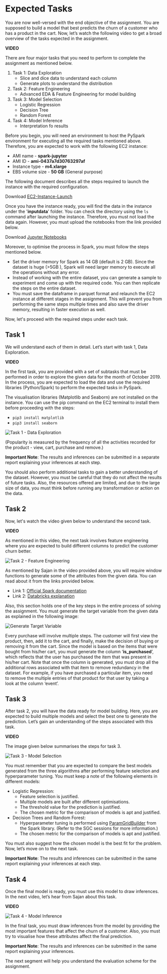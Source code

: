 # Expected Tasks

You are now well-versed with the end objective of the assignment. You are supposed to build a model that best predicts the churn of a customer who has a product in the cart. Now, let’s watch the following video to get a broad overview of the tasks expected in the assignment.

**VIDEO**

There are four major tasks that you need to perform to complete the assignment as mentioned below.

1.  Task 1: Data Exploration
	- Slice and dice data to understand each column
	- Generate plots to understand the distribution
2.  Task 2: Feature Engineering
	- Advanced EDA & Feature Engineering for model building 
3.  Task 3: Model Selection
	- Logistic Regression
	- Decision Tree
	- Random Forest
4.  Task 4: Model Inference
	- Interpretation fo results 

Before you begin, you will need an environment to host the PySpark environment for executing all the required tasks mentioned above. Therefore, you are expected to work with the following EC2 instance:

-   AMI name - **spark-jupyter**
-   AMI ID - **ami-0437a7d30763297af**
-   Instance type - **m4.xlarge**
-   EBS volume size - **50 GB** (General purpose)

The following document describes all the steps required to launch the instance with the required configuration.

Download [EC2-Instance-Launch](Docs/Amazon_Web_Services/EC2_Instance_Launch.pdf)

Once you have the instance ready, you will find the data in the instance under the '**inputdata**' folder. You can check the directory using the `ls` command after launching the instance. Therefore, you must not load the data again. However, you must upload the notebooks from the link provided below.

Download [Jupyter Notebooks](Starter_Notebooks.zip)

Moreover, to optimise the process in Spark, you must follow the steps mentioned below.

-   Set the driver memory for Spark as 14 GB (default is 2 GB). Since the dataset is huge (>5GB ), Spark will need larger memory to execute all the operations without any error.
-   Instead of working with the entire dataset, you can generate a sample to experiment and come up with the required code. You can then replicate the steps on the entire dataset.
-   You must save the dataframe in parquet format and relaunch the EC2 instance at different stages in the assignment. This will prevent you from performing the same steps multiple times and also save the driver memory, resulting in faster execution as well.

Now, let's proceed with the required steps under each task.

## Task 1

We will understand each of them in detail. Let’s start with task 1, Data Exploration.

**VIDEO**

In the first task, you are provided with a set of subtasks that must be performed in order to explore the given data for the month of October 2019. In the process, you are expected to load the data and use the required libraries (Python/Spark) to perform the expected tasks in PySpark.

The visualisation libraries (Matplotlib and Seaborn) are not installed on the instance. You can use the pip command on the EC2 terminal to install them before proceeding with the steps:

-   `pip3 install matplotlib`
-   `pip3 install seaborn` 

![Task 1 - Data Exploration](https://i.ibb.co/B3W5tYt/Task-1-Data-Exploration.jpg)

(Popularity is measured by the frequency of all the activities recorded for the product - view, cart, purchase and remove.)

**Important Note**: The results and inferences can be submitted in a separate report explaining your inferences at each step.

You should also perform additional tasks to gain a better understanding of the dataset. However, you must be careful that they do not affect the results of future tasks. Also, the resources offered are limited, and due to the large size of data, you must think before running any transformation or action on the data.

## Task 2

Now, let's watch the video given below to understand the second task.

**VIDEO**

As mentioned in this video, the next task involves feature engineering where you are expected to build different columns to predict the customer churn better.

![Task 2 - Feature Engineering](https://i.ibb.co/WxQ52jt/Task-2-Feature-Engineering.jpg)

As mentioned by Sajan in the video provided above, you will require window functions to generate some of the attributes from the given data. You can read about it from the links provided below.

-   Link 1: [Official Spark documentation](http://spark.apache.org/docs/latest/api/python/pyspark.sql.html?highlight=window#pyspark.sql.Window)
-   Link 2: [Databricks explanation](https://databricks.com/blog/2015/07/15/introducing-window-functions-in-spark-sql.html)

Also, this section holds one of the key steps in the entire process of solving the assignment. You must generate the target variable from the given data as explained in the following image:

![Generate Target Variable](https://i.ibb.co/7rpCJL5/Generate-Target-Variable.jpg)

Every purchase will involve multiple steps. The customer will first view the product, then, add it to the cart, and finally, make the decision of buying or removing it from the cart. Since the model is based on the items that were bought from his/her cart, you must generate the column ‘**is_purchased**’, which reflects that the user has purchased the item that was present in his/her cart. Note that once the column is generated, you must drop all the additional rows associated with that item to remove redundancy in the dataset. For example, if you have purchased a particular item, you need to remove the multiple entries of that product for that user by taking a look at the column ‘event’.

## Task 3

After task 2, you will have the data ready for model building. Here, you are expected to build multiple models and select the best one to generate the prediction. Let’s gain an understanding of the steps associated with this task.

**VIDEO**

The image given below summarises the steps for task 3.

![Task 3 - Model Selection](https://i.ibb.co/dsNLKFm/Task-3-Model-Selection.jpg)

You must remember that you are expected to compare the best models generated from the three algorithms after performing feature selection and hyperparameter tuning. You must keep a note of the following elements in different models:

-   Logistic Regression:
    -   Feature selection is justified.
    -   Multiple models are built after different optimisations.
    -   The threshold value for the prediction is justified.
    -   The chosen metric for the comparison of models is apt and justified.
-   Decision Trees and Random Forest:
    -   Hyperparameter tuning is performed using [ParamGridBuilder](http://spark.apache.org/docs/2.4.5/ml-tuning.html) from the Spark library. (Refer to the SGC sessions for more information.)
    -   The chosen metric for the comparison of models is apt and justified.

You must also suggest how the chosen model is the best fit for the problem. Now, let’s move on to the next task.

**Important Note**: The results and inferences can be submitted in the same report explaining your inferences at each step.

## Task 4

Once the final model is ready, you must use this model to draw inferences. In the next video, let’s hear from Sajan about this task.

**VIDEO**

![Task 4 - Model Inference](https://i.ibb.co/N7mMLF8/Task-4-Model-Inference.jpg)

In the final task, you must draw inferences from the model by providing the most important features that affect the churn of a customer. Also, you must try to visualise how these attributes affect the final prediction.

**Important Note**: The results and inferences can be submitted in the same report explaining your inferences.

The next segment will help you understand the evaluation scheme for the assignment.